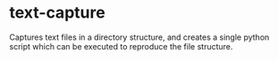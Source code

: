 # text-capture
Captures text files in a directory structure, and creates a single python script which can be executed to reproduce the file structure.
